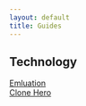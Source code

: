 ```yaml
---
layout: default
title: Guides
---
```


## Technology
[Emluation](/guide/emulation.html)  
[Clone Hero](/guide/clonehero.html)  